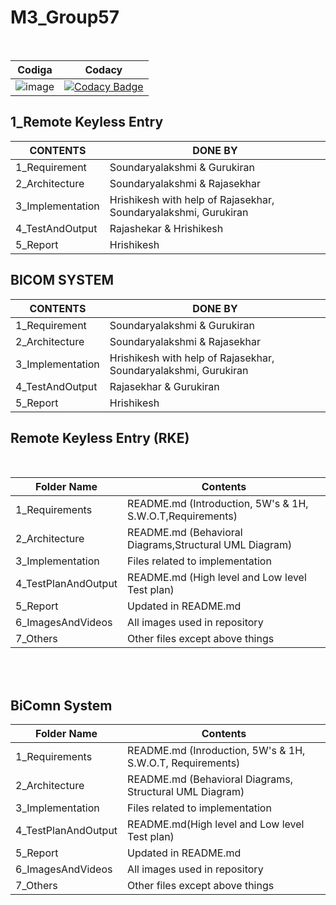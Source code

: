 # M3_Group57
<br>

Codiga | Codacy
-|-
![image](https://user-images.githubusercontent.com/98815258/157953056-bafce4e4-152e-4714-914d-b856ed7850b6.png) | [![Codacy Badge](https://app.codacy.com/project/badge/Grade/66d249162342434d89bc0e8d3cd9b808)](https://www.codacy.com/gh/rajasekhart01/M3_Group57/dashboard?utm_source=github.com&amp;utm_medium=referral&amp;utm_content=rajasekhart01/M3_Group57&amp;utm_campaign=Badge_Grade)

## 1_Remote Keyless Entry
| CONTENTS | DONE BY |
|-|-|
| 1_Requirement|Soundaryalakshmi & Gurukiran |
| 2_Architecture| Soundaryalakshmi & Rajasekhar |
| 3_Implementation |Hrishikesh with help of  Rajasekhar, Soundaryalakshmi, Gurukiran  |
| 4_TestAndOutput |Rajashekar & Hrishikesh |
| 5_Report|Hrishikesh   

## BICOM SYSTEM
| CONTENTS| DONE BY |
|-|-|
| 1_Requirement |Soundaryalakshmi & Gurukiran |
| 2_Architecture| Soundaryalakshmi & Rajasekhar |
| 3_Implementation |Hrishikesh with help of  Rajasekhar, Soundaryalakshmi, Gurukiran  |
| 4_TestAndOutput |Rajasekhar & Gurukiran  |
| 5_Report|Hrishikesh 


## Remote Keyless Entry (RKE)
<br>

| Folder Name | Contents |
|-|-|
|  1_Requirements | README.md (Introduction, 5W's & 1H, S.W.O.T,Requirements)  |
|  2_Architecture | README.md (Behavioral Diagrams,Structural UML Diagram) |
|  3_Implementation | Files related to implementation|
|  4_TestPlanAndOutput | README.md (High level and Low level Test plan) |
|  5_Report | Updated in README.md |
|  6_ImagesAndVideos | All images used in repository |
|  7_Others | Other files except above things|
<br>
<br>
  
## BiComn System 
| Folder Name | Contents |
|-|-|
|  1_Requirements | README.md (Inroduction, 5W's & 1H, S.W.O.T, Requirements)  |
|  2_Architecture | README.md (Behavioral Diagrams, Structural UML Diagram) |
|  3_Implementation | Files related to implementation |
|  4_TestPlanAndOutput | README.md(High level and Low level Test plan) |
|  5_Report | Updated in README.md |
|  6_ImagesAndVideos | All images used in repository |
|  7_Others | Other files except above things|
